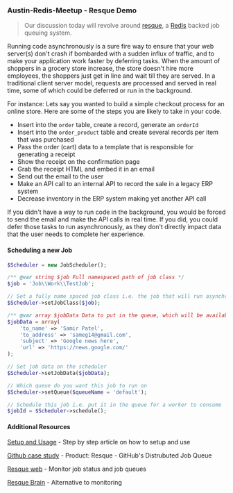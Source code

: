 ### Austin-Redis-Meetup - Resque Demo

> Our discussion today will revolve around [resque](https://github.com/resque/resque), a [Redis](http://redis.io/) backed job queuing system. 

Running code asynchronously is a sure fire way to ensure that your web server(s) don't crash if bombarded with a sudden influx of traffic, and to make your application work faster by deferring tasks. 
When the amount of shoppers in a grocery store increase, the store doesn't hire more employees, the shoppers just get in line and wait till they are served.
In a traditional client server model, requests are processed and served in real time, some of which could be deferred or run in the background.

For instance: Lets say you wanted to build a simple checkout process for an online store. Here are some of the steps you are likely to take in your code.
- Insert into the ```order``` table, create a record, generate an ```orderId```
- Insert into the ```order_product``` table and create several records per item that was purchased
- Pass the order (cart) data to a template that is responsible for generating a receipt
- Show the receipt on the confirmation page
- Grab the receipt HTML and embed it in an email
- Send out the email to the user
- Make an API call to an internal API to record the sale in a legacy ERP system
- Decrease inventory in the ERP system making yet another API call

If you didn't have a way to run code in the background, you would be forced to send the email and make the API calls in real time. 
If you did, you could defer those tasks to run asynchronously, as they don't directly impact data that the user needs to complete her experience.

#### Scheduling a new Job
```php
$Scheduler = new JobScheduler();

/** @var string $job Full namespaced path of job class */
$job = 'Job\\Work\\TestJob';

// Set a fully name spaced job class i.e. the job that will run asynchronously
$Scheduler->setJobClass($job);

/** @var array $jobData Data to put in the queue, which will be available to the worker */
$jobData = array(
    'to_name' => 'Samir Patel',
    'to_address' => 'sameg14@gmail.com',
    'subject' => 'Google news here',
    'url' => 'https://news.google.com/'
);

// Set job data on the scheduler
$Scheduler->setJobData($jobData);

// Which queue do you want this job to run on
$Scheduler->setQueue($queueName = 'default');

// Schedule this job i.e. put it in the queue for a worker to consume
$jobId = $Scheduler->schedule();
```

#### Additional Resources
[Setup and Usage](http://kamisama.me/2012/10/09/background-jobs-with-php-and-resque-part-1-introduction/) - Step by step article on how to setup and use

[Github case study](http://highscalability.com/blog/2009/11/6/product-resque-githubs-distrubuted-job-queue.html) - Product: Resque - GitHub's Distrubuted Job Queue

[Resque web](https://github.com/resque/resque-web) - Monitor job status and job queues

[Resque Brain](http://technology.stitchfix.com/resque-brain/) - Alternative to monitoring
